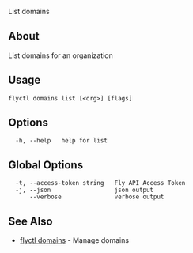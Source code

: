 <p class="font-medium tracking-tight text-gray-400 text-lg -mt-4 mb-9 pb-5 border-b">
  List domains
</p>

## About

List domains for an organization

## Usage

~~~
flyctl domains list [<org>] [flags]
~~~

## Options

~~~
  -h, --help   help for list
~~~

## Global Options

~~~
  -t, --access-token string   Fly API Access Token
  -j, --json                  json output
      --verbose               verbose output
~~~

## See Also

* [flyctl domains](/docs/flyctl/domains/)	 - Manage domains

